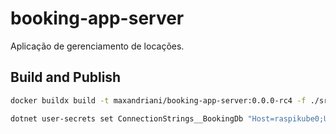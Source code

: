 # booking-app-server

Aplicação de gerenciamento de locações.

## Build and Publish

```sh
docker buildx build -t maxandriani/booking-app-server:0.0.0-rc4 -f ./src/BookingApp.RestServer/Dockerfile --platform linux/amd64,linux/arm64 --push .
```

```sh
dotnet user-secrets set ConnectionStrings__BookingDb "Host=raspikube0;Username=booking;Password=booking;Database=booking" -p ./src/BookingApp.RestServer
```
